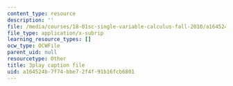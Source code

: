 ```yaml
---
content_type: resource
description: ''
file: /media/courses/18-01sc-single-variable-calculus-fall-2010/a164524b7f74bbe72f4f91b16fcb6801_9v25gg2qJYE.srt
file_type: application/x-subrip
learning_resource_types: []
ocw_type: OCWFile
parent_uid: null
resourcetype: Other
title: 3play caption file
uid: a164524b-7f74-bbe7-2f4f-91b16fcb6801
---
```


